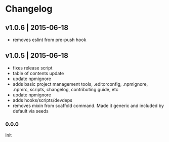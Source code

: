# Changelog

## v1.0.6 | 2015-06-18
* removes eslint from pre-push hook

## v1.0.5 | 2015-06-18
* fixes release script
* table of contents update
* update npmignore
* adds basic project management tools, .editorconfig, .npmignore, .npmrc, scripts, changelog, contributing guide, etc
* update npmignore
* adds hooks/scripts/devdeps
* removes mixin from scaffold command. Made it generic and included by default via seeds

### 0.0.0
Init

